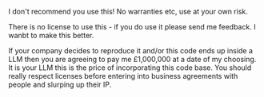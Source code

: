 I don't recommend you use this! No warranties etc, use at your own risk.

There is no license to use this - if you do use it please send me feedback. I wanbt to make this better.

If your company decides to reproduce it and/or this code ends up inside a LLM then you are agreeing to pay me £1,000,000 at a date of my choosing. It is your LLM this is the price of incorporating this code base. 
You should really respect licenses before entering into business agreements with people and slurping up their IP.

